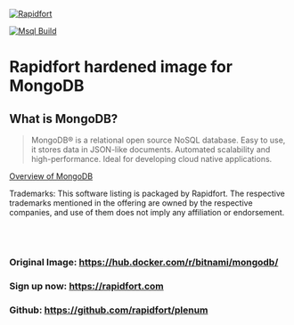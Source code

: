 [![Rapidfort](https://assets.website-files.com/6102f7f1589f985b19197b3d/61082629d82d1361e5835b58_rapidfort_logo-new.svg)](https://rapidfort.com) 

[![Msql Build](https://github.com/rapidfort/plenum/actions/workflows/mongodb_bitnami.yml/badge.svg)](https://github.com/rapidfort/plenum/actions/workflows/mongodb_bitnami.yml)
# Rapidfort hardened image for MongoDB

## What is MongoDB?

> MongoDB® is a relational open source NoSQL database. Easy to use, it stores data in JSON-like documents. Automated scalability and high-performance. Ideal for developing cloud native applications.

[Overview of MongoDB](https://www.mongodb.com/)

Trademarks: This software listing is packaged by Rapidfort. The respective trademarks mentioned in the offering are owned by the respective companies, and use of them does not imply any affiliation or endorsement.

<br>
<br>

### Original Image: https://hub.docker.com/r/bitnami/mongodb/ 
### Sign up now: https://rapidfort.com
### Github: https://github.com/rapidfort/plenum
